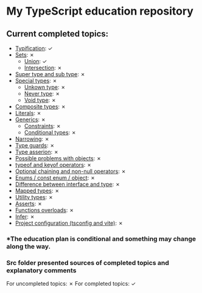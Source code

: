 # My TypeScript education repository



## Current completed topics:
- [Typification](./src/typification.ts): ✓
- [Sets](.): ✗
    - [Union](./src/union.ts): ✓
    - [Intersection](.): ✗ 
- [Super type and sub type](.): ✗
- [Special types](.): ✗ 
    - [Unkown type](.): ✗
    - [Never type](.): ✗
    - [Void type](.): ✗
- [Composite types](.): ✗
- [Literals](.): ✗
- [Generics](.): ✗
    - [Constraints](.): ✗
    - [Conditional types](.): ✗
- [Narrowing](.): ✗
- [Type guards](.): ✗
- [Type asserion](.): ✗
- [Possible problems with objects](.): ✗
- [typeof and keyof operators](.): ✗
- [Optional chaining and non-null operators](.): ✗
- [Enums / const enum / object](.): ✗
- [Difference between interface and type](.): ✗
- [Mapped types](.): ✗
- [Utility types](.): ✗
- [Asserts](.): ✗
- [Functions overloads](.): ✗
- [Infer](.): ✗
- [Project configuration (tsconfig and vite)](.): ✗

### *The education plan is conditional and something may change along the way.

### Src folder presented sources of completed topics and explanatory comments

For uncompleted topics: ✗
For completed topics: ✓
